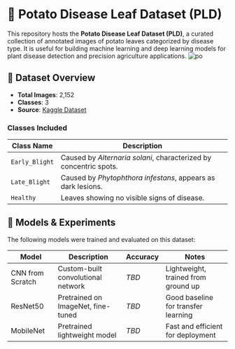 # 🍠 Potato Disease Leaf Dataset (PLD)

This repository hosts the **Potato Disease Leaf Dataset (PLD)**, a curated collection of annotated images of potato leaves categorized by disease type. It is useful for building machine learning and deep learning models for plant disease detection and precision agriculture applications.
![po](https://github.com/user-attachments/assets/48e6915b-0857-4fba-98ba-a49ccc9161cb)

## 📂 Dataset Overview

- **Total Images**: 2,152  
- **Classes**: 3   
- **Source**: [Kaggle Dataset](https://www.kaggle.com/datasets/rizwan123456789/potato-disease-leaf-datasetpld/data)  

### Classes Included

| Class Name     | Description                                                   |
|----------------|---------------------------------------------------------------|
| `Early_Blight` | Caused by *Alternaria solani*, characterized by concentric spots. |
| `Late_Blight`  | Caused by *Phytophthora infestans*, appears as dark lesions.     |
| `Healthy`      | Leaves showing no visible signs of disease.                     |

## 🧪 Models & Experiments

The following models were trained and evaluated on this dataset:

| Model         | Description                         | Accuracy | Notes |
|---------------|-------------------------------------|----------|-------|
| CNN from Scratch | Custom-built convolutional network | *TBD*    | Lightweight, trained from ground up |
| ResNet50      | Pretrained on ImageNet, fine-tuned   | *TBD*    | Good baseline for transfer learning |
| MobileNet     | Pretrained lightweight model         | *TBD*    | Fast and efficient for deployment |

